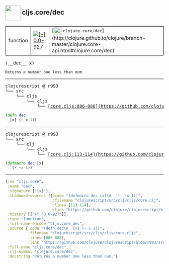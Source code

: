 ## <img width="48px" valign="middle" src="http://i.imgur.com/Hi20huC.png"> cljs.core/dec

 <table border="1">
<tr>
<td>function</td>
<td><a href="https://github.com/cljsinfo/api-refs/tree/0.0-927"><img valign="middle" alt="[+] 0.0-927" src="https://img.shields.io/badge/+-0.0--927-lightgrey.svg"></a> </td>
<td>
[<img height="24px" valign="middle" src="http://i.imgur.com/1GjPKvB.png"> <samp>clojure.core/dec</samp>](http://clojure.github.io/clojure/branch-master/clojure.core-api.html#clojure.core/dec)
</td>
</tr>
</table>

 <samp>
(__dec__ x)<br>
</samp>

```
Returns a number one less than num.
```

---

 <pre>
clojurescript @ r993
└── src
    └── cljs
        └── cljs
            └── <ins>[core.cljs:886-888](https://github.com/clojure/clojurescript/blob/r993/src/cljs/cljs/core.cljs#L886-L888)</ins>
</pre>

```clj
(defn dec
  [x] (- x 1))
```


---

 <pre>
clojurescript @ r993
└── src
    └── clj
        └── cljs
            └── <ins>[core.clj:113-114](https://github.com/clojure/clojurescript/blob/r993/src/clj/cljs/core.clj#L113-L114)</ins>
</pre>

```clj
(defmacro dec [x]
  `(- ~x 1))
```

---

```clj
{:ns "cljs.core",
 :name "dec",
 :signature ["[x]"],
 :shadowed-sources ({:code "(defmacro dec [x]\n  `(- ~x 1))",
                     :filename "clojurescript/src/clj/cljs/core.clj",
                     :lines [113 114],
                     :link "https://github.com/clojure/clojurescript/blob/r993/src/clj/cljs/core.clj#L113-L114"}),
 :history [["+" "0.0-927"]],
 :type "function",
 :full-name-encode "cljs.core_dec",
 :source {:code "(defn dec\n  [x] (- x 1))",
          :filename "clojurescript/src/cljs/cljs/core.cljs",
          :lines [886 888],
          :link "https://github.com/clojure/clojurescript/blob/r993/src/cljs/cljs/core.cljs#L886-L888"},
 :full-name "cljs.core/dec",
 :clj-symbol "clojure.core/dec",
 :docstring "Returns a number one less than num."}

```

